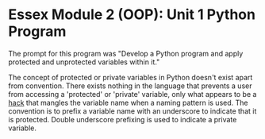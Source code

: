 # Essex Module 2 (OOP): Unit 1 Python Program

The prompt for this program was "Develop a Python program and apply protected and unprotected variables within it."

The concept of protected or private variables in Python doesn't exist apart from convention. There exists nothing in the language that prevents a user from accessing a 'protected' or 'private' variable, only what appears to be a [hack](https://www.geeksforgeeks.org/name-mangling-in-python/) that mangles the variable name when a naming pattern is used. The convention is to prefix a variable name with an underscore to indicate that it is protected. Double underscore prefixing is used to indicate a private variable.
